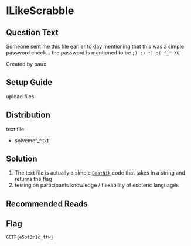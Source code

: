 # ILikeScrabble

## Question Text
Someone sent me this file earlier to day mentioning that this was a simple password check... the password is mentioned to be `;) :) :| :( ^_^ XD`

Created by paux

## Setup Guide
upload files

## Distribution
text file
- solveme^_^.txt

## Solution
1.  The text file is actually a simple [`BeatNik`](http://search.cpan.org/dist/Acme-Beatnik/Beatnik.pm) code that takes in a string and returns the flag
2.  testing on participants knowledge / flexability of esoteric languages

## Recommended Reads

## Flag
`GCTF{e5ot3r1c_ftw}`
